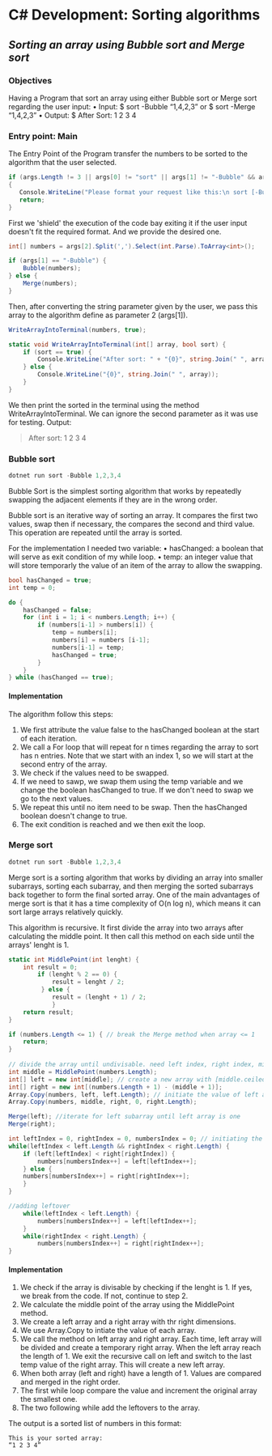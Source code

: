 # C# Development: Sorting algorithms
## _Sorting an array using Bubble sort and Merge sort_

### Objectives 
Having a Program that sort an array using either Bubble sort or Merge sort regarding the user input:
• Input: $ sort -Bubble “1,4,2,3” or $ sort -Merge “1,4,2,3” 
• Output: $ After Sort: 1 2 3 4

### Entry point: Main
The Entry Point of the Program transfer the numbers to be sorted to the algorithm that the user selected.

```csharp
if (args.Length != 3 || args[0] != "sort" || args[1] != "-Bubble" && args[1] != "-Merge") 
{
   Console.WriteLine("Please format your request like this:\n sort [-Bubble or -Merge] [1,2,3,4]");
   return;
}
```
First we 'shield' the execution of the code bay exiting it if the user input doesn't fit the required format. And we provide the desired one.

```csharp
int[] numbers = args[2].Split(',').Select(int.Parse).ToArray<int>();

if (args[1] == "-Bubble") {
    Bubble(numbers);
} else {
    Merge(numbers);
}
```
Then, after converting the string parameter given by the user, we pass this array to the algorithm define as parameter 2 (args[1]).

```csharp
WriteArrayIntoTerminal(numbers, true);

static void WriteArrayIntoTerminal(int[] array, bool sort) {
    if (sort == true) {
        Console.WriteLine("After sort: " + "{0}", string.Join(" ", array));
    } else {
        Console.WriteLine("{0}", string.Join(" ", array));
    }
}
```

We then print the sorted in the terminal using the method WriteArrayIntoTerminal. We can ignore the second parameter as it was use for testing.
Output:
>After sort: 1 2 3 4

### Bubble sort

```csharp
dotnet run sort -Bubble 1,2,3,4
```

Bubble Sort is the simplest sorting algorithm that works by repeatedly swapping the adjacent elements if they are in the wrong order.

Bubble sort is an iterative way of sorting an array. It compares the first two values, swap then if necessary, the compares the second and third value. This operation are repeated until the array is sorted.

For the implementation I needed two variable:
• hasChanged: a boolean that will serve as exit condition of my while loop.
• temp: an integer value that will store temporarly the value of an item of the array to allow the swapping.

```csharp
bool hasChanged = true;
int temp = 0;

do {
    hasChanged = false;
    for (int i = 1; i < numbers.Length; i++) {
        if (numbers[i-1] > numbers[i]) {
            temp = numbers[i];
            numbers[i] = numbers [i-1];
            numbers[i-1] = temp;
            hasChanged = true;
        } 
    }
} while (hasChanged == true); 
```

#### Implementation
The algorithm follow this steps:

1. We first attribute the value false to the hasChanged boolean at the start of each iteration.
2. We call a For loop that will repeat for n times regarding the array to sort has n entries. Note that we start with an index 1, so we will start at the second entry of the array.
3. We check if the values need to be swapped.
4. If we need to sawp, we swap them using the temp variable and we change the boolean hasChanged to true. If we don't need to swap we go to the next values.
5. We repeat this until no item need to be swap. Then the hasChanged boolean doesn't change to true.
6. The exit condition is reached and we then exit the loop.


### Merge sort
```csharp
dotnet run sort -Bubble 1,2,3,4
```
Merge sort is a sorting algorithm that works by dividing an array into smaller subarrays, sorting each subarray, and then merging the sorted subarrays back together to form the final sorted array. One of the main advantages of merge sort is that it has a time complexity of O(n log n), which means it can sort large arrays relatively quickly. 

This algorithm is recursive. It first divide the array into two arrays after calculating the middle point. It then call this method on each side until the arrays' lenght is 1.

```csharp
static int MiddlePoint(int lenght) {
    int result = 0;
        if (lenght % 2 == 0) {
            result = lenght / 2;
         } else {
            result = (lenght + 1) / 2;
            }
    return result;
}
```

```csharp
if (numbers.Length <= 1) { // break the Merge method when array <= 1
    return;
}
            
// divide the array until undivisable. need left index, right index, middle index. 
int middle = MiddlePoint(numbers.Length);
int[] left = new int[middle]; // create a new array with [middle.ceiled - left] entries (all = 0)
int[] right = new int[(numbers.Length + 1) - (middle + 1)];
Array.Copy(numbers, left, left.Length); // initiate the value of left array with origin array
Array.Copy(numbers, middle, right, 0, right.Length);

Merge(left); //iterate for left subarray until left array is one
Merge(right);

int leftIndex = 0, rightIndex = 0, numbersIndex = 0; // initiating the index each iteration
while(leftIndex < left.Length && rightIndex < right.Length) {
    if (left[leftIndex] < right[rightIndex]) {
        numbers[numbersIndex++] = left[leftIndex++];
    } else {
    numbers[numbersIndex++] = right[rightIndex++];
    }
}

//adding leftover
    while(leftIndex < left.Length) {
        numbers[numbersIndex++] = left[leftIndex++];
    }
    while(rightIndex < right.Length) {
        numbers[numbersIndex++] = right[rightIndex++];
}
```

#### Implementation

1. We check if the array is divisable by checking if the lenght is 1. If yes, we break from the code. If not, continue to step 2.
2. We calculate the middle point of the array using the MiddlePoint method.
3. We create a left array and a right array with thr right dimensions.
4. We use Array.Copy to intiate the value of each array.
5. We call the method on left array and right array. Each time, left array will be divided and create a temporary right array. When the left array reach the length of 1. We exit the recursive call on left and switch to the last temp value of the right array. This will create a new left array.
6. When both array (left and right) have a length of 1. Values are compared and merged in the right order.
7. The first while loop compare the value and increment the original array the smallest one.
8. The two following while add the leftovers to the array.

The output is a sorted list of numbers in this format:
```
This is your sorted array: 
“1 2 3 4”
```